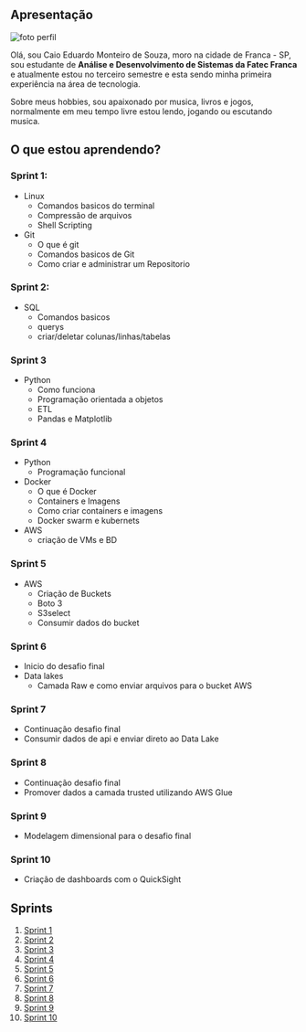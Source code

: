## Apresentação

![foto perfil](https://avatars.githubusercontent.com/u/26350650?v=4)

Olá, sou Caio Eduardo Monteiro de Souza, moro na cidade de Franca - SP, sou estudante de **Análise e Desenvolvimento de Sistemas da Fatec Franca** e atualmente estou no terceiro semestre e esta sendo minha primeira experiência na área de tecnologia.

Sobre meus hobbies, sou apaixonado por musica, livros e jogos, normalmente em meu tempo livre estou lendo, jogando ou escutando musica.

## O que estou aprendendo?
### Sprint 1:
* Linux
    * Comandos basicos do terminal
    * Compressão de arquivos
    * Shell Scripting
* Git
    * O que é git
    * Comandos basicos de Git
    * Como criar e administrar um Repositorio

### Sprint 2:
* SQL
    * Comandos basicos 
    * querys
    * criar/deletar colunas/linhas/tabelas

### Sprint 3
* Python
    * Como funciona
    * Programação orientada a objetos
    * ETL
    * Pandas e Matplotlib

### Sprint 4
* Python
    * Programação funcional
* Docker
    * O que é Docker
    * Containers e Imagens
    * Como criar containers e imagens
    * Docker swarm e kubernets
* AWS
    * criação de VMs e BD

### Sprint 5

* AWS
    * Criação de Buckets
    * Boto 3
    * S3select
    * Consumir dados do bucket

### Sprint 6 

* Inicio do desafio final
* Data lakes
    * Camada Raw e como enviar arquivos para o bucket AWS

### Sprint 7

* Continuação desafio final
* Consumir dados de api e enviar direto ao Data Lake

### Sprint 8

* Continuação desafio final
* Promover dados a camada trusted utilizando AWS Glue

### Sprint 9

* Modelagem dimensional para o desafio final

### Sprint 10

* Criação de dashboards com o QuickSight

## Sprints 

1. [Sprint 1](Sprint%201/README.md)
2. [Sprint 2](Sprint%202/README.md)
3. [Sprint 3](Sprint%203/README.md)
4. [Sprint 4](Sprint%204/README.md)
5. [Sprint 5](Sprint%205/README.md)
6. [Sprint 6](/Sprint%206/README.md)
7. [Sprint 7](/Sprint%207/README.md)
8. [Sprint 8](/Sprint%208/README.md)
9. [Sprint 9](/Sprint%209/README.md)
10. [Sprint 10](/Sprint%2010/README.md)

